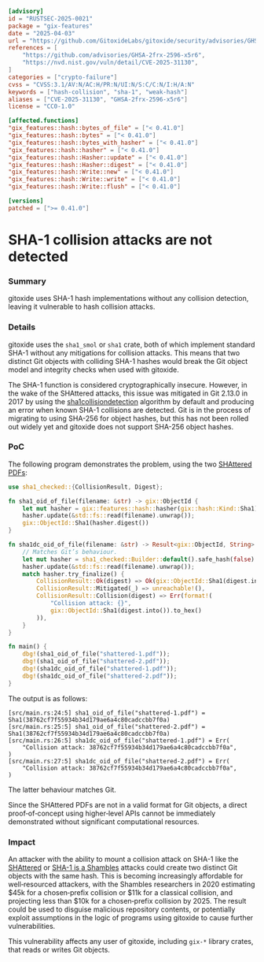 ```toml
[advisory]
id = "RUSTSEC-2025-0021"
package = "gix-features"
date = "2025-04-03"
url = "https://github.com/GitoxideLabs/gitoxide/security/advisories/GHSA-2frx-2596-x5r6"
references = [
    "https://github.com/advisories/GHSA-2frx-2596-x5r6",
    "https://nvd.nist.gov/vuln/detail/CVE-2025-31130",
]
categories = ["crypto-failure"]
cvss = "CVSS:3.1/AV:N/AC:H/PR:N/UI:N/S:C/C:N/I:H/A:N"
keywords = ["hash-collision", "sha-1", "weak-hash"]
aliases = ["CVE-2025-31130", "GHSA-2frx-2596-x5r6"]
license = "CC0-1.0"

[affected.functions]
"gix_features::hash::bytes_of_file" = ["< 0.41.0"]
"gix_features::hash::bytes" = ["< 0.41.0"]
"gix_features::hash::bytes_with_hasher" = ["< 0.41.0"]
"gix_features::hash::hasher" = ["< 0.41.0"]
"gix_features::hash::Hasher::update" = ["< 0.41.0"]
"gix_features::hash::Hasher::digest" = ["< 0.41.0"]
"gix_features::hash::Write::new" = ["< 0.41.0"]
"gix_features::hash::Write::write" = ["< 0.41.0"]
"gix_features::hash::Write::flush" = ["< 0.41.0"]

[versions]
patched = [">= 0.41.0"]
```

# SHA-1 collision attacks are not detected

### Summary
gitoxide uses SHA-1 hash implementations without any collision detection, leaving it vulnerable to hash collision attacks.

### Details
gitoxide uses the `sha1_smol` or `sha1` crate, both of which implement standard SHA-1 without any mitigations for collision attacks. This means that two distinct Git objects with colliding SHA-1 hashes would break the Git object model and integrity checks when used with gitoxide.

The SHA-1 function is considered cryptographically insecure. However, in the wake of the SHAttered attacks, this issue was mitigated in Git 2.13.0 in 2017 by using the [sha1collisiondetection](https://github.com/crmarcstevens/sha1collisiondetection) algorithm by default and producing an error when known SHA-1 collisions are detected. Git is in the process of migrating to using SHA-256 for object hashes, but this has not been rolled out widely yet and gitoxide does not support SHA-256 object hashes.

### PoC
The following program demonstrates the problem, using the two [SHAttered PDFs](https://shattered.io/):

```rust
use sha1_checked::{CollisionResult, Digest};

fn sha1_oid_of_file(filename: &str) -> gix::ObjectId {
    let mut hasher = gix::features::hash::hasher(gix::hash::Kind::Sha1);
    hasher.update(&std::fs::read(filename).unwrap());
    gix::ObjectId::Sha1(hasher.digest())
}

fn sha1dc_oid_of_file(filename: &str) -> Result<gix::ObjectId, String> {
    // Matches Git’s behaviour.
    let mut hasher = sha1_checked::Builder::default().safe_hash(false).build();
    hasher.update(&std::fs::read(filename).unwrap());
    match hasher.try_finalize() {
        CollisionResult::Ok(digest) => Ok(gix::ObjectId::Sha1(digest.into())),
        CollisionResult::Mitigated(_) => unreachable!(),
        CollisionResult::Collision(digest) => Err(format!(
            "Collision attack: {}",
            gix::ObjectId::Sha1(digest.into()).to_hex()
        )),
    }
}

fn main() {
    dbg!(sha1_oid_of_file("shattered-1.pdf"));
    dbg!(sha1_oid_of_file("shattered-2.pdf"));
    dbg!(sha1dc_oid_of_file("shattered-1.pdf"));
    dbg!(sha1dc_oid_of_file("shattered-2.pdf"));
}
```

The output is as follows:

```
[src/main.rs:24:5] sha1_oid_of_file("shattered-1.pdf") = Sha1(38762cf7f55934b34d179ae6a4c80cadccbb7f0a)
[src/main.rs:25:5] sha1_oid_of_file("shattered-2.pdf") = Sha1(38762cf7f55934b34d179ae6a4c80cadccbb7f0a)
[src/main.rs:26:5] sha1dc_oid_of_file("shattered-1.pdf") = Err(
    "Collision attack: 38762cf7f55934b34d179ae6a4c80cadccbb7f0a",
)
[src/main.rs:27:5] sha1dc_oid_of_file("shattered-2.pdf") = Err(
    "Collision attack: 38762cf7f55934b34d179ae6a4c80cadccbb7f0a",
)
```

The latter behaviour matches Git.

Since the SHAttered PDFs are not in a valid format for Git objects, a direct proof‐of‐concept using higher‐level APIs cannot be immediately demonstrated without significant computational resources.

### Impact
An attacker with the ability to mount a collision attack on SHA-1 like the [SHAttered](https://shattered.io/) or [SHA-1 is a Shambles](https://sha-mbles.github.io/) attacks could create two distinct Git objects with the same hash. This is becoming increasingly affordable for well‐resourced attackers, with the Shambles researchers in 2020 estimating $45k for a chosen‐prefix collision or $11k for a classical collision, and projecting less than $10k for a chosen‐prefix collision by 2025. The result could be used to disguise malicious repository contents, or potentially exploit assumptions in the logic of programs using gitoxide to cause further vulnerabilities.

This vulnerability affects any user of gitoxide, including `gix-*` library crates, that reads or writes Git objects.
